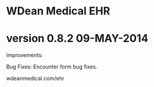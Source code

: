 # WDean Medical EHR
# version 0.8.2  09-MAY-2014

Improvements:

Bug Fixes:
Encounter form bug fixes.


wdeanmedical.com/ehr